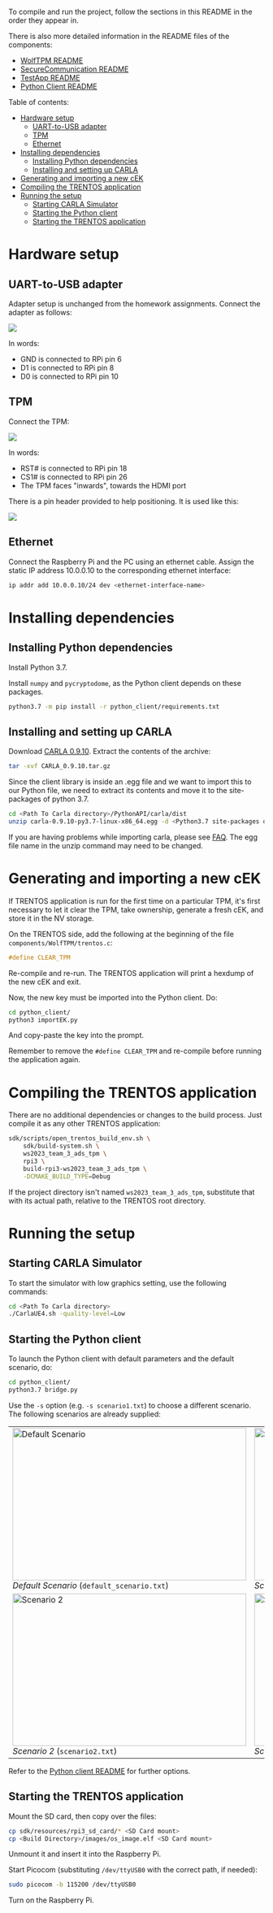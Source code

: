 To compile and run the project, follow the sections in this README in the
order they appear in.

There is also more detailed information in the README files of the components:
- [WolfTPM README](components/WolfTPM/README.md)
- [SecureCommunication README](components/SecureCommunication/README.md)
- [TestApp README](components/TestApp/README.md)
- [Python Client README](python_client/README.md)

Table of contents:
- [Hardware setup](#hardware-setup)
  - [UART-to-USB adapter](#uart-to-usb-adapter)
  - [TPM](#tpm)
  - [Ethernet](#ethernet)
- [Installing dependencies](#installing-dependencies)
  - [Installing Python dependencies](#installing-python-dependencies)
  - [Installing and setting up CARLA](#installing-and-setting-up-carla)
- [Generating and importing a new cEK](#generating-and-importing-a-new-cek)
- [Compiling the TRENTOS application](#compiling-the-trentos-application)
- [Running the setup](#running-the-setup)
  - [Starting CARLA Simulator](#starting-carla-simulator)
  - [Starting the Python client](#starting-the-python-client)
  - [Starting the TRENTOS application](#starting-the-trentos-application)

# Hardware setup

## UART-to-USB adapter

Adapter setup is unchanged from the homework assignments.
Connect the adapter as follows:

![](components/WolfTPM/pics/uart.jpg)

In words:

- GND is connected to RPi pin 6
- D1 is connected to RPi pin 8
- D0 is connected to RPi pin 10

## TPM

Connect the TPM:

![](components/WolfTPM/pics/tpm.jpg)

In words:

- RST# is connected to RPi pin 18
- CS1# is connected to RPi pin 26
- The TPM faces "inwards", towards the HDMI port

There is a pin header provided to help positioning. It is used like this:

![](components/WolfTPM/pics/tpm-header.jpg)

## Ethernet

Connect the Raspberry Pi and the PC using an ethernet cable. Assign the
static IP address 10.0.0.10 to the corresponding ethernet interface:

```sh
ip addr add 10.0.0.10/24 dev <ethernet-interface-name>
```

# Installing dependencies

## Installing Python dependencies

Install Python 3.7. 

Install `numpy` and `pycryptodome`, as the Python client depends on these
packages.

```sh
python3.7 -m pip install -r python_client/requirements.txt
```

## Installing and setting up CARLA

Download [CARLA 0.9.10](https://github.com/carla-simulator/carla/releases/tag/0.9.10/).
Extract the contents of the archive:

```sh
tar -xvf CARLA_0.9.10.tar.gz
```

Since the client library is inside an .egg file and we want to import this to
our Python file, we need to extract its contents and move it to the
site-packages of python 3.7.

```sh
cd <Path To Carla directory>/PythonAPI/carla/dist
unzip carla-0.9.10-py3.7-linux-x86_64.egg -d <Python3.7 site-packages directory>
```

If you are having problems while importing carla, please see [FAQ](https://carla.readthedocs.io/en/latest/build_faq/#importerror-no-module-named-carla).
The egg file name in the unzip command may need to be changed.

# Generating and importing a new cEK

If TRENTOS application is run for the first time on a particular TPM, it's
first necessary to let it clear the TPM, take ownership, generate a fresh
cEK, and store it in the NV storage.

On the TRENTOS side, add the following at the beginning of the file
`components/WolfTPM/trentos.c`:

```c
#define CLEAR_TPM
```

Re-compile and re-run. The TRENTOS application will print a hexdump of
the new cEK and exit.

Now, the new key must be imported into the Python client. Do:

```sh
cd python_client/
python3 importEK.py
```

And copy-paste the key into the prompt.

Remember to remove the `#define CLEAR_TPM` and re-compile before running
the application again.

# Compiling the TRENTOS application

There are no additional dependencies or changes to the build process.
Just compile it as any other TRENTOS application:

```sh
sdk/scripts/open_trentos_build_env.sh \
    sdk/build-system.sh \
    ws2023_team_3_ads_tpm \
    rpi3 \
    build-rpi3-ws2023_team_3_ads_tpm \
    -DCMAKE_BUILD_TYPE=Debug
```

If the project directory isn't named `ws2023_team_3_ads_tpm`, substitute that
with its actual path, relative to the TRENTOS root directory.

# Running the setup

## Starting CARLA Simulator

To start the simulator with low graphics setting, use the following commands:

```sh
cd <Path To Carla directory>
./CarlaUE4.sh -quality-level=Low
```

## Starting the Python client

To launch the Python client with default parameters and the default scenario,
do:

```sh
cd python_client/
python3.7 bridge.py
```

Use the `-s` option (e.g. `-s scenario1.txt`) to choose a different scenario.
The following scenarios are already supplied:

<table>
  <tr>
    <td>
      <img src="pictures/default_scenario.png" alt="Default Scenario" width="460" height="300">
      <br>
      <i>Default Scenario</i> (<code>default_scenario.txt</code>)
    </td>
    <td>
      <img src="pictures/scenario1.png" alt="Scenario 1" width="460" height="300">
      <br>
      <i>Scenario 1</i> (<code>scenario1.txt</code>)
    </td>
  </tr>
  <tr>
    <td>
      <img src="pictures/scenario2.png" alt="Scenario 2" width="460" height="300">
      <br>
      <i>Scenario 2</i> (<code>scenario2.txt</code>)
    </td>
    <td>
      <img src="pictures/scenario3.png" alt="Scenario 3" width="460" height="300">
      <br>
      <i>Scenario 3</i> (<code>scenario3.txt</code>)
    </td>
  </tr>
</table>

Refer to the [Python client README](python_client/README.md) for further
options.

## Starting the TRENTOS application

Mount the SD card, then copy over the files:

```sh
cp sdk/resources/rpi3_sd_card/* <SD Card mount>
cp <Build Directory>/images/os_image.elf <SD Card mount>
```

Unmount it and insert it into the Raspberry Pi.

Start Picocom (substituting `/dev/ttyUSB0` with the correct path, if needed):

```sh
sudo picocom -b 115200 /dev/ttyUSB0
```

Turn on the Raspberry Pi.
